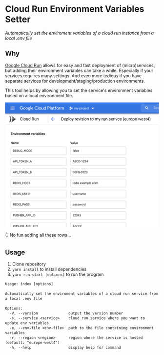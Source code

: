 # Cloud Run Environment Variables Setter

_Automatically set the enviroment variables of a cloud run instance from a local .env file_

## Why
[Google Cloud Run](https://console.cloud.google.com/run) allows for easy and fast deployment of (micro)services,
but adding their environment variables can take a while. Especially if your services requires many settings.
And even more tedious if you have separate services for development/staging/production environments.

This tool helps by allowing you to set the service's environment variables based on a local environment file.

![Cloud Run Environment Variables Window](img/example.png)

👆 No fun adding all these rows...

## Usage

1. Clone repository
2. `yarn install` to install dependencies
3. `yarn run start [options]` to run the program

```
Usage: index [options]

Automatically set the enviroment variables of a cloud run service from a local .env file

Options:
  -V, --version              output the version number
  -s, --service <service>    cloud run service where you want to update env variables
  -e, --env-file <env-file>  path to the file containing environment variables
  -r, --region <region>      region where the service is hosted (default: "europe-west4")
  -h, --help                 display help for command
```